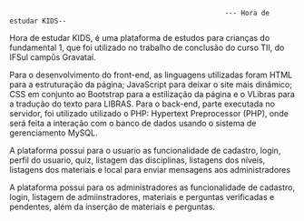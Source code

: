                                                          --- Hora de estudar KIDS--
                                                                               
Hora de estudar KIDS, é uma plataforma de estudos para crianças do fundamental 1, que foi utilizado no trabalho de conclusão do curso TII, do IFSul campûs Gravataí.

Para o desenvolvimento do front-end, as linguagens utilizadas foram HTML para a estruturação da página; JavaScript para deixar o site mais dinâmico; CSS em conjunto ao Bootstrap para a estilização da página e o VLibras para a tradução do texto para LIBRAS.
Para o back-end, parte executada no servidor, foi utilizado utilizado o PHP: Hypertext Preprocessor (PHP), onde será feita a interação com o banco de dados usando o sistema de gerenciamento MySQL.

A plataforma possui para o usuario as funcionalidade de cadastro, login, perfil do usuario, quiz, listagem das disciplinas, listagens dos níveis, listagens dos materiais e local para enviar mensagens 
aos administradores

A plataforma possui para os administradores as funcionalidade de cadastro, login, listagem de admiinstradores, materiais e perguntas verificadas e pendentes, além da inserção de materiais e perguntas.
